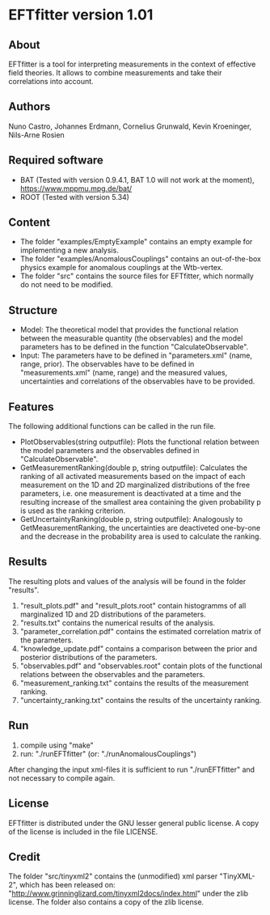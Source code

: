 # EFTfitter version 1.01

## About
EFTfitter is a tool for interpreting measurements in the context of effective field theories. It allows to combine measurements and take their correlations into account.

## Authors
Nuno Castro, Johannes Erdmann, Cornelius Grunwald, Kevin Kroeninger, Nils-Arne Rosien

## Required software
* BAT (Tested with version 0.9.4.1, BAT 1.0 will not work at the moment), https://www.mppmu.mpg.de/bat/
* ROOT (Tested with version 5.34)

## Content
* The folder "examples/EmptyExample" contains an empty example for implementing a new analysis.
* The folder "examples/AnomalousCouplings" contains an out-of-the-box physics example for anomalous couplings at the Wtb-vertex.
* The folder "src" contains the source files for EFTfitter, which normally do not need to be modified.

## Structure
* Model: The theoretical model that provides the functional relation between the measurable quantity (the observables) and the model parameters has to be defined in the function "CalculateObservable".
* Input: The parameters have to be defined in "parameters.xml" (name, range, prior). The observables have to be defined in "measurements.xml" (name, range) and the measured values, uncertainties and correlations of the observables have to be provided.

## Features
The following additional functions can be called in the run file.
* PlotObservables(string outputfile): Plots the functional relation between the model parameters and the observables defined in "CalculateObservable".
* GetMeasurementRanking(double p, string outputfile): Calculates the ranking of all activated measurements based on the impact of each measurement on the 1D and 2D marginalized distributions of the free parameters, i.e. one measurement is deactivated at a time and the resulting increase of the smallest area containing the given probability p is used as the ranking criterion.
* GetUncertaintyRanking(double p, string outputfile): Analogously to GetMeasurementRanking, the uncertainties are deactiveted one-by-one and the decrease in the probability area is used to calculate the ranking.

## Results 
The resulting plots and values of the analysis will be found in the folder "results".
 1. "result_plots.pdf" and "result_plots.root" contain histogramms of all marginalized 1D and 2D distributions of the parameters.
 2. "results.txt" contains the numerical results of the analysis.
 3. "parameter_correlation.pdf" contains the estimated correlation matrix of the parameters.
 4. "knowledge_update.pdf" contains a comparison between the prior and posterior distributions of the parameters.
 5. "observables.pdf" and "observables.root" contain plots of the functional relations between the observables and the parameters.
 6. "measurement_ranking.txt" contains the results of the measurement ranking.
 7. "uncertainty_ranking.txt" contains the results of the uncertainty ranking.

## Run
1. compile using "make"
2. run: "./runEFTfitter" (or: "./runAnomalousCouplings")

After changing the input xml-files it is sufficient to run "./runEFTfitter" and not necessary to compile again.

## License
EFTfitter is distributed under the GNU lesser general public license. A copy of the license is included in the file LICENSE.

## Credit
The folder "src/tinyxml2" contains the (unmodified) xml parser "TinyXML-2", which has been released on: "http://www.grinninglizard.com/tinyxml2docs/index.html" under the zlib license. The folder also contains a copy of the zlib license.
